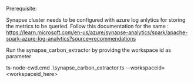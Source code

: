 

Prerequisite:

Synapse cluster needs to be configured with azure log anlytics for storing the metrics to be queried.
Follow this documentation for the same : https://learn.microsoft.com/en-us/azure/synapse-analytics/spark/apache-spark-azure-log-analytics?source=recommendations


Run the synapse_carbon_extractor by providng the workspace id as parameter


ts-node-cwd.cmd .\synapse_carbon_extractor.ts --workspaceid=<workspaceid_here>
